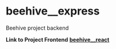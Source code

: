 # beehive__express
Beehive project backend

**Link to Project Frontend**
[**beehive__react**](https://github.com/JennyGlover/beehive__react)
